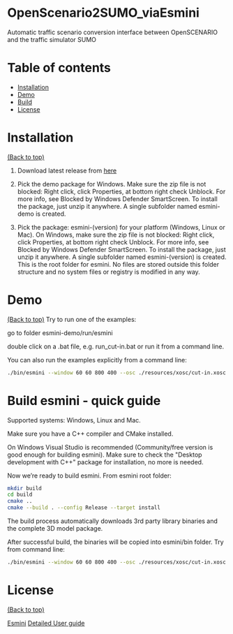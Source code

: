 # OpenScenario2SUMO_viaEsmini
Automatic traffic scenario conversion interface between OpenSCENARIO and the traffic simulator SUMO


# Table of contents


- [Installation](#installation)
- [Demo](#demo)
- [Build](#build)
- [License](#license)


# Installation

[(Back to top)](#table-of-contents)


1. Download latest release from [here](https://github.com/esmini/esmini/releases/latest)


2. Pick the demo package for Windows. 
Make sure the zip file is not blocked: Right click, click Properties, at bottom right check Unblock. For more info, see Blocked by Windows Defender SmartScreen.
To install the package, just unzip it anywhere. A single subfolder named esmini-demo is created.


4. Pick the package: esmini-(version) for your platform (Windows, Linux or Mac). 
On Windows, make sure the zip file is not blocked: Right click, click Properties, at bottom right check Unblock. For more info, see Blocked by Windows Defender SmartScreen.
To install the package, just unzip it anywhere. A single subfolder named esmini-(version) is created. This is the root folder for esmini. No files are stored outside this folder structure and no system files or registry is modified in any way.



# Demo

[(Back to top)](#table-of-contents)
Try to run one of the examples:

go to folder esmini-demo/run/esmini

double click on a .bat file, e.g. run_cut-in.bat or run it from a command line.

You can also run the examples explicitly from a command line:
```sh
./bin/esmini --window 60 60 800 400 --osc ./resources/xosc/cut-in.xosc
```


# Build esmini - quick guide

Supported systems: Windows, Linux and Mac.

Make sure you have a C++ compiler and CMake installed.

On Windows Visual Studio is recommended (Community/free version is good enough for building esmini). Make sure to check the "Desktop development with C++" package for installation, no more is needed.

Now we’re ready to build esmini. From esmini root folder:

```sh
mkdir build
cd build
cmake ..
cmake --build . --config Release --target install
```
The build process automatically downloads 3rd party library binaries and the complete 3D model package.

After successful build, the binaries will be copied into esmini/bin folder. Try from command line:
```sh
./bin/esmini --window 60 60 800 400 --osc ./resources/xosc/cut-in.xosc
```

# License

[(Back to top)](#table-of-contents)

[Esmini](https://github.com/esmini/esmini.git)
[Detailed User guide](https://esmini.github.io)


